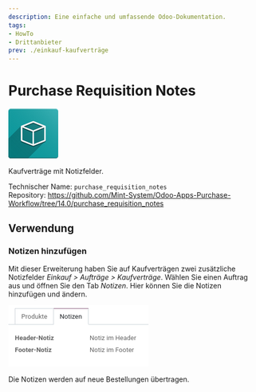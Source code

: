 ```yaml
---
description: Eine einfache und umfassende Odoo-Dokumentation.
tags:
- HowTo
- Drittanbieter
prev: ./einkauf-kaufverträge
---
```

# Purchase Requisition Notes
![icon_oms_box](assets/icon_oms_box.png)

Kaufverträge mit Notizfelder.

Technischer Name: `purchase_requisition_notes`\
Repository: <https://github.com/Mint-System/Odoo-Apps-Purchase-Workflow/tree/14.0/purchase_requisition_notes>

## Verwendung

### Notizen hinzufügen

Mit dieser Erweiterung haben Sie auf Kaufverträgen zwei zusätzliche Notizfelder *Einkauf > Aufträge > Kaufverträge*. Wählen Sie einen Auftrag aus und öffnen Sie den Tab *Notizen*. Hier können Sie die Notizen hinzufügen und ändern.

![](assets/Purchase%20Requistion%20Notes.png)

Die Notizen werden auf neue Bestellungen übertragen.